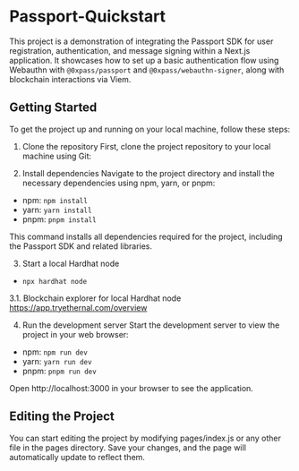# Passport-Quickstart

This project is a demonstration of integrating the Passport SDK for user registration, authentication, and message signing within a Next.js application. It showcases how to set up a basic authentication flow using Webauthn with `@0xpass/passport` and `@0xpass/webauthn-signer`, along with blockchain interactions via Viem.

## Getting Started

To get the project up and running on your local machine, follow these steps:

1. Clone the repository
   First, clone the project repository to your local machine using Git:

2. Install dependencies
   Navigate to the project directory and install the necessary dependencies using npm, yarn, or pnpm:

- npm: `npm install`
- yarn: `yarn install`
- pnpm: `pnpm install`

This command installs all dependencies required for the project, including the Passport SDK and related libraries.

3. Start a local Hardhat node
- `npx hardhat node`

3.1. Blockchain explorer for local Hardhat node
https://app.tryethernal.com/overview

4. Run the development server
   Start the development server to view the project in your web browser:

- npm: `npm run dev`
- yarn: `yarn run dev`
- pnpm: `pnpm run dev`

Open http://localhost:3000 in your browser to see the application.

## Editing the Project

You can start editing the project by modifying pages/index.js or any other file in the pages directory. Save your changes, and the page will automatically update to reflect them.
